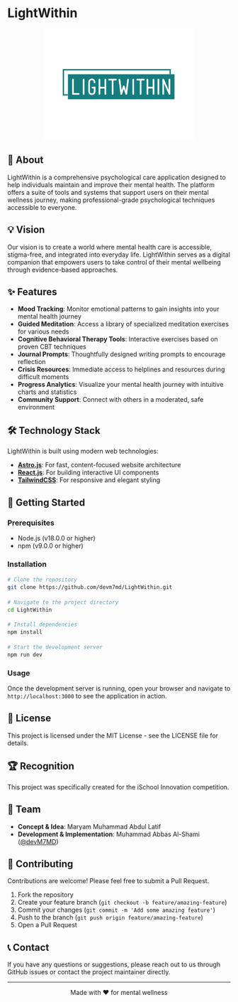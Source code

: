 # LightWithin

<p align="center">
  <img src="public/LightWithin-logo.png" alt="LightWithin Logo" />
</p>

## 🌟 About

LightWithin is a comprehensive psychological care application designed to help individuals maintain and improve their mental health. The platform offers a suite of tools and systems that support users on their mental wellness journey, making professional-grade psychological techniques accessible to everyone.

## 💡 Vision

Our vision is to create a world where mental health care is accessible, stigma-free, and integrated into everyday life. LightWithin serves as a digital companion that empowers users to take control of their mental wellbeing through evidence-based approaches.

## ✨ Features

- **Mood Tracking**: Monitor emotional patterns to gain insights into your mental health journey
- **Guided Meditation**: Access a library of specialized meditation exercises for various needs
- **Cognitive Behavioral Therapy Tools**: Interactive exercises based on proven CBT techniques
- **Journal Prompts**: Thoughtfully designed writing prompts to encourage reflection
- **Crisis Resources**: Immediate access to helplines and resources during difficult moments
- **Progress Analytics**: Visualize your mental health journey with intuitive charts and statistics
- **Community Support**: Connect with others in a moderated, safe environment

## 🛠️ Technology Stack

LightWithin is built using modern web technologies:

- **[Astro.js](https://astro.build/)**: For fast, content-focused website architecture
- **[React.js](https://reactjs.org/)**: For building interactive UI components
- **[TailwindCSS](https://tailwindcss.com/)**: For responsive and elegant styling

## 🚀 Getting Started

### Prerequisites

- Node.js (v18.0.0 or higher)
- npm (v9.0.0 or higher)

### Installation

```bash
# Clone the repository
git clone https://github.com/devm7md/LightWithin.git

# Navigate to the project directory
cd LightWithin

# Install dependencies
npm install

# Start the development server
npm run dev
```

### Usage

Once the development server is running, open your browser and navigate to `http://localhost:3000` to see the application in action.

## 📝 License

This project is licensed under the MIT License - see the LICENSE file for details.

## 🏆 Recognition

This project was specifically created for the iSchool Innovation competition.

## 👥 Team

- **Concept & Idea**: Maryam Muhammad Abdul Latif
- **Development & Implementation**: Muhammad Abbas Al-Shami ([@devM7MD](https://github.com/devM7MD))

## 🤝 Contributing

Contributions are welcome! Please feel free to submit a Pull Request.

1. Fork the repository
2. Create your feature branch (`git checkout -b feature/amazing-feature`)
3. Commit your changes (`git commit -m 'Add some amazing feature'`)
4. Push to the branch (`git push origin feature/amazing-feature`)
5. Open a Pull Request

## 📞 Contact

If you have any questions or suggestions, please reach out to us through GitHub issues or contact the project maintainer directly.

---

<p align="center">
  Made with ❤️ for mental wellness
</p>
